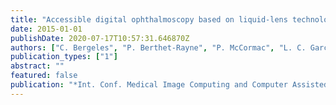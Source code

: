 ```yaml
---
title: "Accessible digital ophthalmoscopy based on liquid-lens technology"
date: 2015-01-01
publishDate: 2020-07-17T10:57:31.646870Z
authors: ["C. Bergeles", "P. Berthet-Rayne", "P. McCormac", "L. C. Garcia-Peraza-Herrera", "K. Onyenso", "F. Cao", "K. Vyas", "M. Berthelot", "G.-Z. Yang"]
publication_types: ["1"]
abstract: ""
featured: false
publication: "*Int. Conf. Medical Image Computing and Computer Assisted Intervention*"
---
```


